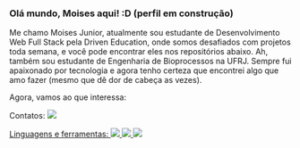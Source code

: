 <h3>Olá mundo, Moises aqui! :D (perfil em construção)</h3>

<p>
Me chamo Moises Junior, atualmente sou estudante de Desenvolvimento Web Full Stack pela Driven Education, onde somos desafiados com projetos toda semana, e você pode encontrar eles nos repositórios abaixo. Ah, também sou estudante de Engenharia de Bioprocessos na UFRJ.
Sempre fui apaixonado por tecnologia e agora tenho certeza que encontrei algo que amo fazer (mesmo que dê dor de cabeça as vezes).

Agora, vamos ao que interessa:
</p>

<p>
    Contatos:
    <a href="mailto:m.junior@eq.ufrj.br" 
       alt="Gmail"
       target="blank"
    />
    <img src="https://img.shields.io/badge/-Gmail-28A745?style=plastic&logo=Gmail&logoColor=white" />
</p>

<p>
    Linguagens e ferramentas:
    <img src="https://img.shields.io/badge/HTML5-E34F26?style=for-the-badge&logo=html5&logoColor=white">
    <img src="https://img.shields.io/badge/CSS3-1572B6?style=for-the-badge&logo=css3&logoColor=white">
    <img src="https://img.shields.io/badge/JavaScript-323330?style=for-the-badge&logo=javascript&logoColor=F7DF1E">
</p>
